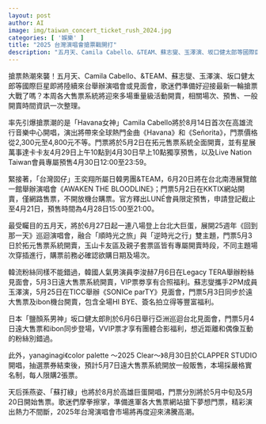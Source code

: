 ```yaml
---
layout: post
author: AI
image: img/taiwan_concert_ticket_rush_2024.jpg
categories: [ '娛樂' ]
title: "2025 台灣演唱會搶票戰開打"
description: "五月天、Camila Cabello、&TEAM、蘇志燮、玉澤演、坂口健太郎等國際巨星輪番登場，今年台灣演唱會與見面會市場湧現搶票熱潮！各大售票系統本週起陸續開賣重量級門票，預售、開賣、福利資訊一次掌握，歌迷全力出擊，精彩盛事不斷。"
---
```

搶票熱潮來襲！五月天、Camila Cabello、&TEAM、蘇志燮、玉澤演、坂口健太郎等國際巨星即將陸續來台舉辦演唱會或見面會，歌迷們準備好迎接最新一輪搶票大戰了嗎？本周各大售票系統將迎來多場重量級活動開賣，相關場次、預售、一般開賣時間資訊一次整理。

率先引爆搶票潮的是「Havana女神」Camila Cabello將於8月14日首次在高雄流行音樂中心開唱，演出將帶來全球熱門金曲《Havana》和《Señorita》，門票價格從2,300元至4,800元不等。門票將於5月2日在拓元售票系統全面開賣，並有星展萬事達卡卡友4月29日上午10點到4月30日早上10點獨享預售，以及Live Nation Taiwan會員專屬預售4月30日12:00至23:59。

緊接著，「台灣囡仔」王奕翔所屬日韓男團&TEAM，6月20日將在台北南港展覽館一館舉辦演唱會《AWAKEN THE BLOODLINE》；門票5月2日在KKTIX網站開賣，僅網路售票，不開放機台購票。官方釋出LUNÉ會員限定預售，申請登記截止至4月21日，預售時間為4月28日15:00至21:00。

最受矚目的五月天，將於6月27日起一連八場登上台北大巨蛋，展開25週年《回到那一天》巡迴演唱會，融合「順時光之旅」與「逆時光之行」雙主題，門票5月3日於拓元售票系統開賣，玉山卡友區及親子套票區皆有專屬開賣時段，不同主題場次穿插進行，購票前務必確認欲購日期及場次。

韓流粉絲同樣不能錯過，韓國人氣男演員李浚赫7月6日在Legacy TERA舉辦粉絲見面會，5月3日遠大售票系統開賣，VIP票劵享有合照福利。蘇志燮攜手2PM成員玉澤演，5月25日在TICC舉辦《SONICe parTY》見面會，門票5月3日同步於遠大售票及ibon機台開賣，包含全場HI BYE、簽名拍立得等豐富福利。

日本「鹽顏系男神」坂口健太郎則於6月6日舉行亞洲巡迴台北見面會，門票5月4日遠大售票和ibon同步登場，VVIP票才享有團體合影福利，想近距離和偶像互動的粉絲別錯過。

此外，yanaginagi《color palette ～2025 Clear～》8月30日於CLAPPER STUDIO開唱，抽選票券結束後，預計5月7日遠大售票系統開放一般販售，本場採嚴格實名制，每人限購2張票。

天后孫燕姿、「蘇打綠」也將於8月於高雄巨蛋開唱，門票分別將於5月中旬及5月20日開始售票。歌迷們摩拳擦掌，準備進軍各大售票網站搶下夢想門票，精彩演出熱力不間斷，2025年台灣演唱會市場將再度迎來沸騰高潮。